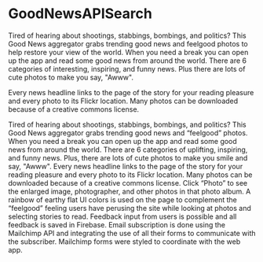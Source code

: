 # GoodNewsAPISearch

Tired of hearing about shootings, stabbings, bombings, and politics? This Good News aggregator grabs trending good news and feelgood photos to help restore your view of the world. When you need a break you can open up the app and read some good news from around the world. There are 6 categories of interesting, inspiring, and funny news. Plus there are lots of cute photos to make you say, "Awww". 

Every news headline links to the page of the story for your reading pleasure and every photo to its Flickr location. Many photos can be downloaded because of a creative commons license.

Tired of hearing about shootings, stabbings, bombings, and politics? This Good News aggregator grabs trending good news and “feelgood” photos. When you need a break you can open up the app and read some good news from around the world. There are 6 categories of uplifting, inspiring, and funny news. Plus, there are lots of cute photos to make you smile and say, "Awww".
Every news headline links to the page of the story for your reading pleasure and every photo to its Flickr location. Many photos can be downloaded because of a creative commons license. Click “Photo” to see the enlarged image, photographer, and other photos in that photo album.
A rainbow of earthy flat UI colors is used on the page to complement the “feelgood” feeling users have perusing the site while looking at photos and selecting stories to read.
Feedback input from users is possible and all feedback is saved in Firebase. Email subscription is done using the Mailchimp API and integrating the use of all their forms to communicate with the subscriber. Mailchimp forms were styled to coordinate with the web app. 
